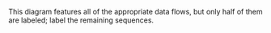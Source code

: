 This diagram features all of the appropriate data flows, but only half of them are labeled; label the remaining sequences.
